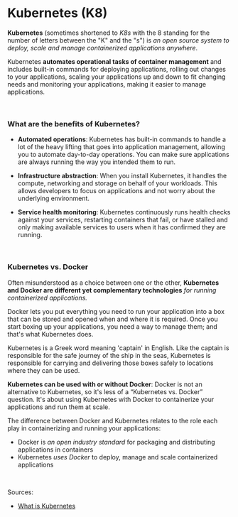 # Kubernetes (K8)

**Kubernetes** (sometimes shortened to *K8s* with the 8 standing for the number of letters between the "K" and the "s") is *an open source system to deploy, scale and manage containerized applications anywhere*.

Kubernetes **automates operational tasks of container management** and includes built-in commands for deploying applications, rolling out changes to your applications, scaling your applications up and down to fit changing needs and monitoring your applications, making it easier to manage applications.

<br>

### What are the benefits of Kubernetes?
* **Automated operations**: Kubernetes has built-in commands to handle a lot of the heavy lifting that goes into application management, allowing you to automate day-to-day operations. You can make sure applications are always running the way you intended them to run.

* **Infrastructure abstraction**: When you install Kubernetes, it handles the compute, networking and storage on behalf of your workloads. This allows developers to focus on applications and not worry about the underlying environment.

* **Service health monitoring**: Kubernetes continuously runs health checks against your services, restarting containers that fail, or have stalled and only making available services to users when it has confirmed they are running.

<br>

### Kubernetes vs. Docker
Often misunderstood as a choice between one or the other, **Kubernetes and Docker are different yet complementary technologies** *for running containerized applications.*

Docker lets you put everything you need to run your application into a box that can be stored and opened when and where it is required. Once you start boxing up your applications, you need a way to manage them; and that's what Kubernetes does.

Kubernetes is a Greek word meaning 'captain' in English. Like the captain is responsible for the safe journey of the ship in the seas, Kubernetes is responsible for carrying and delivering those boxes safely to locations where they can be used.

**Kubernetes can be used with or without Docker**: Docker is not an alternative to Kubernetes, so it's less of a “Kubernetes vs. Docker” question. It's about using Kubernetes with Docker to containerize your applications and run them at scale.

The difference between Docker and Kubernetes relates to the role each play in containerizing and running your applications:
* Docker is *an open industry standard* for packaging and distributing applications in containers
* Kubernetes *uses Docker* to deploy, manage and scale containerized applications

<br>

Sources:

- [What is Kubernetes](https://cloud.google.com/learn/what-is-kubernetes)